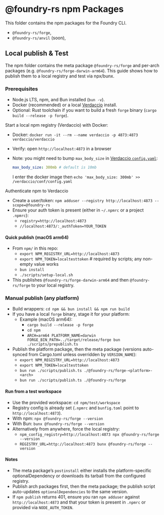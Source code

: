 # @foundry-rs npm Packages

This folder contains the npm packages for the Foundry CLI.

- `@foundry-rs/forge`,
- `@foundry-rs/anvil` (soon),

## Local publish & Test

The npm folder contains the meta package `@foundry-rs/forge` and per-arch packages (e.g. `@foundry-rs/forge-darwin-arm64`). This guide shows how to publish them to a local registry and test via npx/bunx.

### Prerequisites

- Node.js LTS, npm, and Bun installed (`bun -v`).
- Docker (recommended) or a local [Verdaccio](https://verdaccio.org) install.
- Optional: Rust toolchain if you want to build a fresh `forge` binary (`cargo build --release -p forge`).

Start a local npm registry (Verdaccio) with Docker:

- Docker: `docker run -it --rm --name verdaccio -p 4873:4873 verdaccio/verdaccio`
- Verify: open `http://localhost:4873` in a browser
- Note: you might need to bump `max_body_size` in [Verdaccio `config.yaml`](https://verdaccio.org/docs/configuration#max-body-size):

  ```yaml
  max_body_size: 300mb # default is 10mb
  ```

  I enter the docker image then `echo 'max_body_size: 300mb' >> /verdaccio/conf/config.yaml`

Authenticate npm to Verdaccio

- Create a user/token: `npm adduser --registry http://localhost:4873 --scope=@foundry-rs`
- Ensure your auth token is present (either in `~/.npmrc` or a project `.npmrc`):
  - `registry=http://localhost:4873`
  - `//localhost:4873/:_authToken=YOUR_TOKEN`

#### Quick publish (macOS arm64)

- From `npm/` in this repo:
  - `export NPM_REGISTRY_URL=http://localhost:4873`
  - `export NPM_TOKEN=localtesttoken` # required by scripts; any non-empty value works
  - `bun install`
  - `./scripts/setup-local.sh`
- This publishes `@foundry-rs/forge-darwin-arm64` and then `@foundry-rs/forge` to your local registry.

### Manual publish (any platform)

- Build wrappers: `cd npm && bun install && npm run build`
- If you have a local `forge` binary, stage it for your platform:
  - Example (macOS arm64):
    - `cargo build --release -p forge`
    - `cd npm`
    - `ARCH=arm64 PLATFORM_NAME=darwin FORGE_BIN_PATH=../target/release/forge bun ./scripts/prepublish.ts`
- Publish the platform package, then the meta package (versions auto-synced from Cargo.toml unless overridden by `VERSION_NAME`):
  - `export NPM_REGISTRY_URL=http://localhost:4873`
  - `export NPM_TOKEN=localtesttoken`
  - `bun run ./scripts/publish.ts ./@foundry-rs/forge-<platform>-<arch>`
  - `bun run ./scripts/publish.ts ./@foundry-rs/forge`

#### Run from a test workspace

- Use the provided workspace: `cd npm/test/workspace`
- Registry config is already set (`.npmrc` and `bunfig.toml` point to `http://localhost:4873`).
- With npm: `npx @foundry-rs/forge --version`
- With Bun: `bunx @foundry-rs/forge --version`
- Alternatively from anywhere, force the local registry:
  - `npm_config_registry=http://localhost:4873 npx @foundry-rs/forge --version`
  - `REGISTRY_URL=http://localhost:4873 bunx @foundry-rs/forge --version`

#### Notes

- The meta package’s `postinstall` either installs the platform-specific optionalDependency or downloads its tarball from the configured registry.
- Publish arch packages first, then the meta package; the publish script auto-updates `optionalDependencies` to the same version.
- If `npm publish` returns 401, ensure you ran `npm adduser` against `http://localhost:4873` and that your token is present in `.npmrc` or provided via `NODE_AUTH_TOKEN`.
